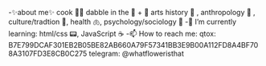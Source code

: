 -✨about me✨
cook 👨‍🍳 
dabble in the 🎵 + 🎨 arts
history 🧐 , anthropology 🗿 , culture/tradtion 📿, health 🫁, psychology/sociology 🧠
-🌱 I’m currently learning:
html/css 📟, JavaScript ☕
-📫 How to reach me:
qtox: B7E799DCAF301EB2B05BE82AB660A79F57341BB3E9B00A112FD8A4BF708A3107FD3E8CB0C275
telegram: @whatfloweristhat

<!---
9bitbin/9bitbin is a ✨ special ✨ repository because its `README.md` (this file) appears on your GitHub profile.
You can click the Preview link to take a look at your changes.
--->
